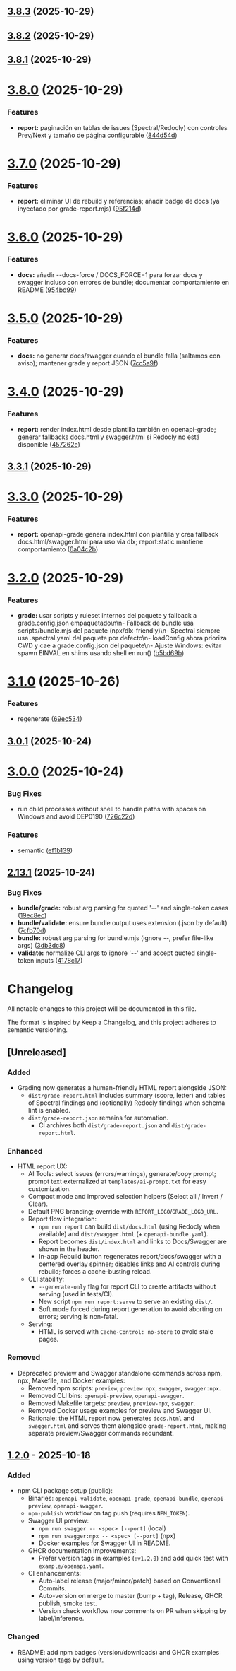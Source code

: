 ## [3.8.3](https://github.com/ramongranda/openapi-anyenv-suite/compare/v3.8.2...v3.8.3) (2025-10-29)

## [3.8.2](https://github.com/ramongranda/openapi-anyenv-suite/compare/v3.8.1...v3.8.2) (2025-10-29)

## [3.8.1](https://github.com/ramongranda/openapi-anyenv-suite/compare/v3.8.0...v3.8.1) (2025-10-29)

# [3.8.0](https://github.com/ramongranda/openapi-anyenv-suite/compare/v3.7.0...v3.8.0) (2025-10-29)


### Features

* **report:** paginación en tablas de issues (Spectral/Redocly) con controles Prev/Next y tamaño de página configurable ([844d54d](https://github.com/ramongranda/openapi-anyenv-suite/commit/844d54d659dfefc73ddfdbf3d3cc8fe52af7ed67))

# [3.7.0](https://github.com/ramongranda/openapi-anyenv-suite/compare/v3.6.0...v3.7.0) (2025-10-29)


### Features

* **report:** eliminar UI de rebuild y referencias; añadir badge de docs (ya inyectado por grade-report.mjs) ([95f214d](https://github.com/ramongranda/openapi-anyenv-suite/commit/95f214d896f623ee187332e6a130ec32b6116500))

# [3.6.0](https://github.com/ramongranda/openapi-anyenv-suite/compare/v3.5.0...v3.6.0) (2025-10-29)


### Features

* **docs:** añadir --docs-force / DOCS_FORCE=1 para forzar docs y swagger incluso con errores de bundle; documentar comportamiento en README ([954bd99](https://github.com/ramongranda/openapi-anyenv-suite/commit/954bd9946b15e87946b682d949b80661ebe38649))

# [3.5.0](https://github.com/ramongranda/openapi-anyenv-suite/compare/v3.4.0...v3.5.0) (2025-10-29)


### Features

* **docs:** no generar docs/swagger cuando el bundle falla (saltamos con aviso); mantener grade y report JSON ([7cc5a9f](https://github.com/ramongranda/openapi-anyenv-suite/commit/7cc5a9fe3e8fc85b37ff43c5ff43acb1be44f4c7))

# [3.4.0](https://github.com/ramongranda/openapi-anyenv-suite/compare/v3.3.1...v3.4.0) (2025-10-29)


### Features

* **report:** render index.html desde plantilla también en openapi-grade; generar fallbacks docs.html y swagger.html si Redocly no está disponible ([457262e](https://github.com/ramongranda/openapi-anyenv-suite/commit/457262e840241c63b81f78402c2a88536bf65cb3))

## [3.3.1](https://github.com/ramongranda/openapi-anyenv-suite/compare/v3.3.0...v3.3.1) (2025-10-29)

# [3.3.0](https://github.com/ramongranda/openapi-anyenv-suite/compare/v3.2.0...v3.3.0) (2025-10-29)


### Features

* **report:** openapi-grade genera index.html con plantilla y crea fallback docs.html/swagger.html para uso via dlx; report:static mantiene comportamiento ([6a04c2b](https://github.com/ramongranda/openapi-anyenv-suite/commit/6a04c2b47493cf5c180b9647c421e3f9d8c400cd))

# [3.2.0](https://github.com/ramongranda/openapi-anyenv-suite/compare/v3.1.0...v3.2.0) (2025-10-29)


### Features

* **grade:** usar scripts y ruleset internos del paquete y fallback a grade.config.json empaquetado\n\n- Fallback de bundle usa scripts/bundle.mjs del paquete (npx/dlx-friendly)\n- Spectral siempre usa .spectral.yaml del paquete por defecto\n- loadConfig ahora prioriza CWD y cae a grade.config.json del paquete\n- Ajuste Windows: evitar spawn EINVAL en shims usando shell en run() ([b5bd69b](https://github.com/ramongranda/openapi-anyenv-suite/commit/b5bd69bab74e470245e92c20553f9acd75af756f))

# [3.1.0](https://github.com/ramongranda/openapi-anyenv-suite/compare/v3.0.1...v3.1.0) (2025-10-26)


### Features

* regenerate ([69ec534](https://github.com/ramongranda/openapi-anyenv-suite/commit/69ec534d28d19bd812e79ca3c8e6df341f8836c2))

## [3.0.1](https://github.com/ramongranda/openapi-anyenv-suite/compare/v3.0.0...v3.0.1) (2025-10-24)

# [3.0.0](https://github.com/ramongranda/openapi-anyenv-suite/compare/v2.13.1...v3.0.0) (2025-10-24)


### Bug Fixes

* run child processes without shell to handle paths with spaces on Windows and avoid DEP0190 ([726c22d](https://github.com/ramongranda/openapi-anyenv-suite/commit/726c22d9044f6630b438d31c6ed56c4ea3ba6ee6))


### Features

* semantic ([ef1b139](https://github.com/ramongranda/openapi-anyenv-suite/commit/ef1b13928d5e17a89d6feaa1d0476eb9a752a2fc))

## [2.13.1](https://github.com/ramongranda/openapi-anyenv-suite/compare/v2.13.0...v2.13.1) (2025-10-24)

### Bug Fixes

* **bundle/grade:** robust arg parsing for quoted '--' and single-token cases ([19ec8ec](https://github.com/ramongranda/openapi-anyenv-suite/commit/19ec8ec953978a6f1ef1fe1e522333fb94054bf2))
* **bundle/validate:** ensure bundle output uses extension (.json by default) ([7cfb70d](https://github.com/ramongranda/openapi-anyenv-suite/commit/7cfb70d545b2dfd76335e3020b8c2bb04e8d172a))
* **bundle:** robust arg parsing for bundle.mjs (ignore --, prefer file-like args) ([3db3dc8](https://github.com/ramongranda/openapi-anyenv-suite/commit/3db3dc847cf2bf1a64d10764bfa8de494bc697ea))
* **validate:** normalize CLI args to ignore '--' and accept quoted single-token inputs ([4178c17](https://github.com/ramongranda/openapi-anyenv-suite/commit/4178c17d917ed53d0c92ef606de3f3d7e4cab106))

# Changelog

All notable changes to this project will be documented in this file.

The format is inspired by Keep a Changelog, and this project adheres to semantic versioning.

## [Unreleased]

### Added

- Grading now generates a human-friendly HTML report alongside JSON:
  * `dist/grade-report.html` includes summary (score, letter) and tables of Spectral findings and (optionally) Redocly findings when schema lint is enabled.
  * `dist/grade-report.json` remains for automation.
    * CI archives both `dist/grade-report.json` and `dist/grade-report.html`.

### Enhanced

- HTML report UX:
  * AI Tools: select issues (errors/warnings), generate/copy prompt; prompt text externalized at `templates/ai-prompt.txt` for easy customization.
  * Compact mode and improved selection helpers (Select all / Invert / Clear).
  * Default PNG branding; override with `REPORT_LOGO`/`GRADE_LOGO_URL`.
  * Report flow integration:
    * `npm run report` can build `dist/docs.html` (using Redocly when available) and `dist/swagger.html` (+ `openapi-bundle.yaml`).
    * Report becomes `dist/index.html` and links to Docs/Swagger are shown in the header.
    * In-app Rebuild button regenerates report/docs/swagger with a centered overlay spinner; disables links and AI controls during rebuild; forces a cache-busting reload.
  * CLI stability:
    * `--generate-only` flag for report CLI to create artifacts without serving (used in tests/CI).
    * New script `npm run report:serve` to serve an existing `dist/`.
    * Soft mode forced during report generation to avoid aborting on errors; serving is non-fatal.
  * Serving:
    * HTML is served with `Cache-Control: no-store` to avoid stale pages.

### Removed

- Deprecated preview and Swagger standalone commands across npm, npx, Makefile, and Docker examples:
  * Removed npm scripts: `preview`, `preview:npx`, `swagger`, `swagger:npx`.
  * Removed CLI bins: `openapi-preview`, `openapi-swagger`.
  * Removed Makefile targets: `preview`, `preview-npx`, `swagger`.
  * Removed Docker usage examples for preview and Swagger UI.
  * Rationale: the HTML report now generates `docs.html` and `swagger.html` and serves them alongside `grade-report.html`, making separate preview/Swagger commands redundant.

## [1.2.0] - 2025-10-18

### Added

- npm CLI package setup (public):
  * Binaries: `openapi-validate`, `openapi-grade`, `openapi-bundle`, `openapi-preview`, `openapi-swagger`.
  * `npm-publish` workflow on tag push (requires `NPM_TOKEN`).
  * Swagger UI preview:
    * `npm run swagger -- <spec> [--port]` (local)
    * `npm run swagger:npx -- <spec> [--port]` (npx)
    * Docker examples for Swagger UI in README.
  * GHCR documentation improvements:
    * Prefer version tags in examples (`:v1.2.0`) and add quick test with `example/openapi.yaml`.
  * CI enhancements:
    * Auto-label release (major/minor/patch) based on Conventional Commits.
    * Auto-version on merge to master (bump + tag), Release, GHCR publish, smoke test.
    * Version check workflow now comments on PR when skipping by label/inference.

### Changed

- README: add npm badges (version/downloads) and GHCR examples using version tags by default.

[1.2.0]: https://github.com/ramongranda/openapi-anyenv-suite/releases
